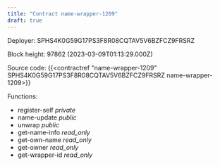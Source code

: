 ```yaml
---
title: "Contract name-wrapper-1209"
draft: true
---
```

Deployer: SPHS4K0G59G17PS3F8R08CQTAV5V6BZFCZ9FRSRZ


 



Block height: 97862 (2023-03-09T01:13:29.000Z)

Source code: {{<contractref "name-wrapper-1209" SPHS4K0G59G17PS3F8R08CQTAV5V6BZFCZ9FRSRZ name-wrapper-1209>}}

Functions:

* register-self _private_
* name-update _public_
* unwrap _public_
* get-name-info _read_only_
* get-own-name _read_only_
* get-owner _read_only_
* get-wrapper-id _read_only_
